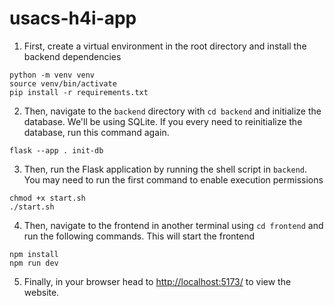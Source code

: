 # usacs-h4i-app

1. First, create a virtual environment in the root directory and install the backend dependencies

```
python -m venv venv
source venv/bin/activate
pip install -r requirements.txt
```

2. Then, navigate to the `backend` directory with `cd backend` and initialize the database. We'll be using SQLite. If you every need to reinitialize the database, run this command again.

```
flask --app . init-db
```
3. Then, run the Flask application by running the shell script in `backend`. You may need to run the first command to enable execution permissions

```
chmod +x start.sh
./start.sh
```

4. Then, navigate to the frontend in another terminal using `cd frontend` and run the following commands. This will start the frontend

```
npm install
npm run dev
```

5. Finally, in your browser head to [http://localhost:5173/](http://localhost:5173/) to view the website.
